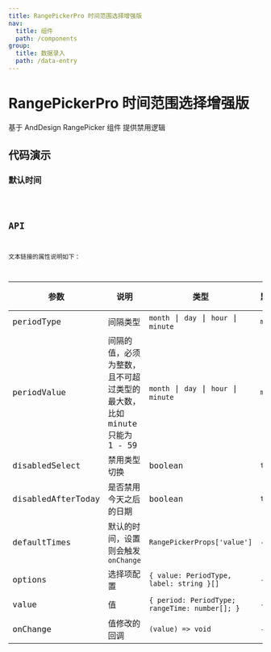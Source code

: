 ```yaml
---
title: RangePickerPro 时间范围选择增强版
nav:
  title: 组件
  path: /components
group:
  title: 数据录入
  path: /data-entry
---
```


# RangePickerPro 时间范围选择增强版

基于 AndDesign RangePicker 组件 提供禁用逻辑

## 代码演示

### 默认时间

<code src="./demo/demo-03.tsx" />

## API

文本链接的属性说明如下：

| 参数               | 说明                                                                    | 类型                                           | 默认值   | 版本 |
| ------------------ | ----------------------------------------------------------------------- | ---------------------------------------------- | -------- | ---- |
| periodType         | 间隔类型                                                                | `month` \| `day` \| `hour` \| `minute`         | `minute` | --   |
| periodValue        | 间隔的值，必须为整数，且不可超过类型的最大数，比如 minute 只能为 1 - 59 | `month` \| `day` \| `hour` \| `minute`         | `minute` | --   |
| disabledSelect     | 禁用类型切换                                                            | boolean                                        | `true`   | --   |
| disabledAfterToday | 是否禁用今天之后的日期                                                  | boolean                                        | `true`   | --   |
| defaultTimes       | 默认的时间，设置则会触发`onChange`                                      | `RangePickerProps['value']`                    | --       | --   |
| options            | 选择项配置                                                              | `{ value: PeriodType, label: string }[]`       | --       | --   |
| value              | 值                                                                      | `{ period: PeriodType; rangeTime: number[]; }` | --       | --   |
| onChange           | 值修改的回调                                                            | `(value) => void`                              | --       | --   |
